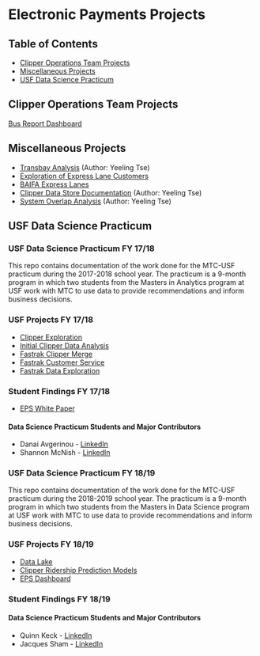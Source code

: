 
# Electronic Payments Projects

## Table of Contents

* [Clipper Operations Team Projects](#clipper---operations-team-projects)
* [Miscellaneous Projects](#miscellaneous-projects)
* [USF Data Science Practicum](#USF-Data-Science-Practicum)





## Clipper Operations Team Projects

[Bus Report Dashboard](/Bus-Report-Dashboard)

## Miscellaneous Projects

* [Transbay Analysis](/transbay-analysis) (Author: Yeeling Tse)
* [Exploration of Express Lane Customers](/)
* [BAIFA Express Lanes](/baifa-customers)
* [Clipper Data Store Documentation](https://github.com/BayAreaMetro/DataServices/tree/master/Project-Documentation/clipper) (Author: Yeeling Tse)
* [System Overlap Analysis](/system-overlap) (Author: Yeeling Tse)



## USF Data Science Practicum

### USF Data Science Practicum FY 17/18

This repo contains documentation of the work done for the MTC-USF practicum during the 2017-2018 school year. The practicum is a 9-month program in which two students from the Masters in Analytics program at USF work with MTC to use data to provide recommendations and inform business decisions.

### USF Projects FY 17/18

* [Clipper Exploration](/clipper-exploration)
* [Initial Clipper Data Analysis](/initial-clipper-analysis)
* [Fastrak Clipper Merge](/fastrak-clipper-merge)
* [Fastrak Customer Service](/fastrak-customer-service)
* [Fastrak Data Exploration](/fastrak-exploration)

### Student Findings FY 17/18

* [EPS White Paper](https://mtcdrive.app.box.com/file/302192297149)
#### Data Science Practicum Students and Major Contributors

* Danai Avgerinou - [LinkedIn](https://www.linkedin.com/in/danai-avgerinou/)
* Shannon McNish - [LinkedIn](https://www.linkedin.com/in/shannon-mcnish-a8b01871/)

### USF Data Science Practicum FY 18/19

This repo contains documentation of the work done for the MTC-USF practicum during the 2018-2019 school year. The practicum is a 9-month program in which two students from the Masters in Data Science program at USF work with MTC to use data to provide recommendations and inform business decisions.

### USF Projects FY 18/19

* [Data Lake](/data-lake)
* [Clipper Ridership Prediction Models](/clipper-models)
* [EPS Dashboard](/eps-dashboard)

### Student Findings FY 18/19


#### Data Science Practicum Students and Major Contributors

* Quinn Keck - [LinkedIn](https://www.linkedin.com/in/quinn-keck/)
* Jacques Sham - [LinkedIn](https://www.linkedin.com/in/jacquessham/)



